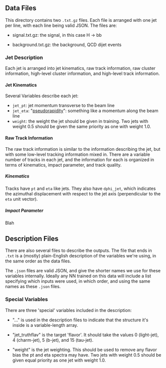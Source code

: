 Data Files
----------

This directory contains two `.txt.gz` files. Each file is arranged
with one jet per line, with each line being valid JSON. The files are:

 - signal.txt.gz: the signal, in this case H -> bb

 - background.txt.gz: the background, QCD dijet events

### Jet Description ###

Each jet is arranged into jet kinematics, raw track information, raw
cluster information, high-level cluster information, and high-level
track information.

#### Jet Kinematics ####

Several Variables describe each jet:

 - `jet_pt`: jet momentum transverse to the beam line
 - `jet_eta`: "[pseudorapidity][eta]": something like a momentum along
   the beam line
 - `weight`: the weight the jet should be given in training. Two jets
   with weight 0.5 should be given the same priority as one with
   weight 1.0.

#### Raw Track Information ####

The raw track information is similar to the information describing the
jet, but with some low-level tracking information mixed in. There are
a variable number of tracks in each jet, and the information for each
is organized in terms of kinematics, impact parameter, and track
quality.

##### Kinematics #####

Tracks have `pt` and `eta` like jets. They also have `dphi_jet`, which
indicates the azimuthal displacement with respect to the jet axis
(perpendicular to the `eta` unit vector).

##### Impact Parameter #####

Blah

Description Files
-----------------

There are also several files to describe the outputs. The file that
ends in `.txt` is a (mostly) plain-English description of the
variables we're using, in the same order as the data files.

The `.json` files are valid JSON, and give the shorter names we use
for these variables internally. Ideally any NN trained on this data
will include a list specifying which inputs were used, in which order,
and using the same names as these `.json` files.

### Special Variables ###

There are three 'special' variables included in the description:

 - "..." is used in the description files to indicate that the
   structure it's inside is a variable-length array.

 - "jet_truthflav" is the target 'flavor'. It should take the values 0
   (light-jet), 4 (charm-jet), 5 (b-jet), and 15 (tau-jet).

 - "weight" is the jet weighting. This should be used to remove any
   flavor bias the pt and eta spectra may have. Two jets with weight
   0.5 should be given equal priority as one jet with weight 1.0.

[eta]: https://en.wikipedia.org/wiki/Pseudorapidity
